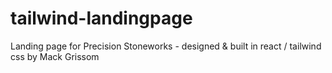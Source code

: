 # tailwind-landingpage

Landing page for Precision Stoneworks -  designed & built in react / tailwind css by Mack Grissom 
